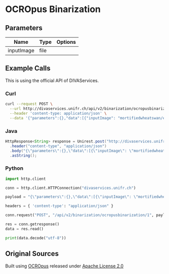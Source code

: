 # OCROpus Binarization
## Parameters


Name | Type | Options |
|-----| ------ | ----- |
| inputImage | file | 
  
## Example Calls
This is using the official API of DIVAServices.

### Curl

``` bash
curl --request POST \
  --url http://divaservices.unifr.ch/api/v2/binarization/ocropusbinarization/1 \
  --header 'content-type: application/json' \
  --data '{"parameters":{},"data":[{"inputImage": "mortifiedwheatswan/e-codices_fmb-cb-0055_0011v_max.jpeg"}]}'
```

### Java
``` java
HttpResponse<String> response = Unirest.post("http://divaservices.unifr.ch/api/v2/binarization/ocropusbinarization/1")
  .header("content-type", "application/json")
  .body("{\"parameters\":{},\"data\":[{\"inputImage\": \"mortifiedwheatswan/e-codices_fmb-cb-0055_0011v_max.jpeg\"}]}")
  .asString();
```

### Python
``` python
import http.client

conn = http.client.HTTPConnection("divaservices.unifr.ch")

payload = "{\"parameters\":{},\"data\":[{\"inputImage\": \"mortifiedwheatswan/e-codices_fmb-cb-0055_0011v_max.jpeg\"}]}"

headers = { 'content-type': "application/json" }

conn.request("POST", "/api/v2/binarization/ocropusbinarization/1", payload, headers)

res = conn.getresponse()
data = res.read()

print(data.decode("utf-8"))
```


## Original Sources

Built using [OCROpus](https://github.com/tmbdev/ocropy) released under [Apache License 2.0](https://github.com/tmbdev/ocropy/blob/master/LICENSE)